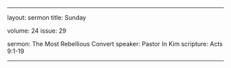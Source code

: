 --- 

layout: sermon
title: Sunday

volume: 24
issue: 29

sermon: The Most Rebellious Convert
speaker: Pastor In Kim
scripture: Acts 9:1-19

---